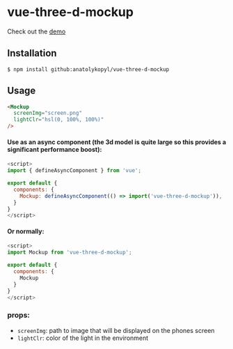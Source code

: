 # vue-three-d-mockup

Check out the [demo](https://anatolykopyl.github.io/vue-three-d-mockup/)

## Installation

```
$ npm install github:anatolykopyl/vue-three-d-mockup
```

## Usage

```html
<Mockup 
  screenImg="screen.png"
  lightClr="hsl(0, 100%, 100%)"
/>
```

#### Use as an async component (the 3d model is quite large so this provides a significant performance boost):
```js
<script>
import { defineAsyncComponent } from 'vue';

export default {
  components: {
    Mockup: defineAsyncComponent(() => import('vue-three-d-mockup')),
  }
}
</script>
```

#### Or normally:
```js
<script>
import Mockup from 'vue-three-d-mockup';

export default {
  components: {
    Mockup
  }
}
</script>
```

### props:
- `screenImg`: path to image that will be displayed on the phones screen
- `lightClr`: color of the light in the environment
